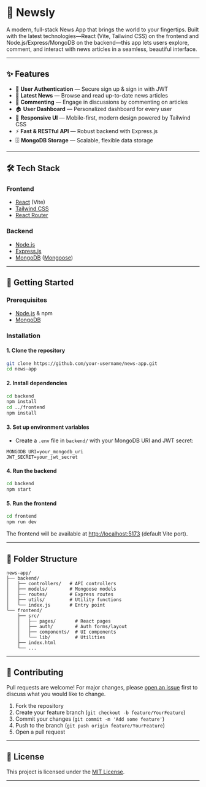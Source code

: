 # 📰 Newsly

A modern, full-stack News App that brings the world to your fingertips. Built with the latest technologies—React (Vite, Tailwind CSS) on the frontend and Node.js/Express/MongoDB on the backend—this app lets users explore, comment, and interact with news articles in a seamless, beautiful interface.

---

## ✨ Features

- 🔐 **User Authentication** — Secure sign up & sign in with JWT
- 📰 **Latest News** — Browse and read up-to-date news articles
- 💬 **Commenting** — Engage in discussions by commenting on articles
- 🏠 **User Dashboard** — Personalized dashboard for every user
- 📱 **Responsive UI** — Mobile-first, modern design powered by Tailwind CSS
- ⚡ **Fast & RESTful API** — Robust backend with Express.js
- 🗄️ **MongoDB Storage** — Scalable, flexible data storage

---

## 🛠️ Tech Stack

### Frontend
- [React](https://react.dev/) (Vite)
- [Tailwind CSS](https://tailwindcss.com/)
- [React Router](https://reactrouter.com/)

### Backend
- [Node.js](https://nodejs.org/)
- [Express.js](https://expressjs.com/)
- [MongoDB](https://www.mongodb.com/) ([Mongoose](https://mongoosejs.com/))

---

## 🚀 Getting Started

### Prerequisites
- [Node.js](https://nodejs.org/) & npm
- [MongoDB](https://www.mongodb.com/)

### Installation

#### 1. Clone the repository
```bash
git clone https://github.com/your-username/news-app.git
cd news-app
```

#### 2. Install dependencies
```bash
cd backend
npm install
cd ../frontend
npm install
```

#### 3. Set up environment variables
- Create a `.env` file in `backend/` with your MongoDB URI and JWT secret:

```env
MONGODB_URI=your_mongodb_uri
JWT_SECRET=your_jwt_secret
```

#### 4. Run the backend
```bash
cd backend
npm start
```

#### 5. Run the frontend
```bash
cd frontend
npm run dev
```

The frontend will be available at [http://localhost:5173](http://localhost:5173) (default Vite port).

---

## 📁 Folder Structure

```
news-app/
├── backend/
│   ├── controllers/   # API controllers
│   ├── models/        # Mongoose models
│   ├── routes/        # Express routes
│   ├── utils/         # Utility functions
│   └── index.js       # Entry point
└── frontend/
    ├── src/
    │   ├── pages/       # React pages
    │   ├── auth/        # Auth forms/layout
    │   ├── components/  # UI components
    │   └── lib/         # Utilities
    ├── index.html
    └── ...
```

---

## 🤝 Contributing

Pull requests are welcome! For major changes, please [open an issue](https://github.com/your-username/news-app/issues) first to discuss what you would like to change.

1. Fork the repository
2. Create your feature branch (`git checkout -b feature/YourFeature`)
3. Commit your changes (`git commit -m 'Add some feature'`)
4. Push to the branch (`git push origin feature/YourFeature`)
5. Open a pull request

---

## 📜 License

This project is licensed under the [MIT License](LICENSE).

---



